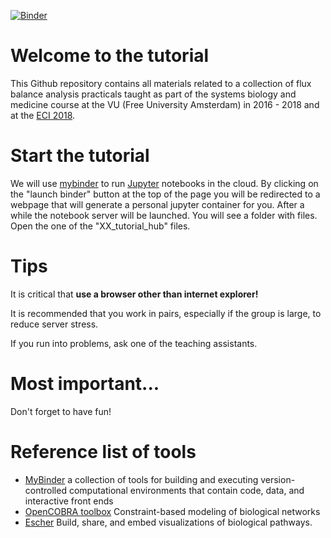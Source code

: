 [![Binder](https://mybinder.org/badge.svg)](https://mybinder.org/v2/gh/ThierryMondeel/Systems_Biology_FBA_tutorial/master)

# Welcome to the tutorial
This Github repository contains all materials related to a collection of flux balance analysis practicals taught as part of the systems biology and medicine course at the VU (Free University Amsterdam) in 2016 - 2018 and at the [ECI 2018](http://www.eci2018.org). 

# Start the tutorial
We will use [mybinder](http://mybinder.org/) to run [Jupyter](http://jupyter.org/) notebooks in the cloud. By clicking on the "launch binder" button at the top of the page you will be redirected to a webpage that will generate a personal jupyter container for you. After a while the notebook server will be launched. You will see a folder with files. Open the one of the "XX_tutorial_hub" files.

# Tips
It is critical that **use a browser other than internet explorer!**

It is recommended that you work in pairs, especially if the group is large, to reduce server stress.

If you run into problems, ask one of the teaching assistants. 

# Most important... 
Don't forget to have fun! 

# Reference list of tools
- [MyBinder](http://mybinder.org/) a collection of tools for building and executing version-controlled computational environments that contain code, data, and interactive front ends
- [OpenCOBRA toolbox](https://opencobra.github.io/) Constraint-based modeling of biological networks
- [Escher](https://escher.github.io) Build, share, and embed visualizations of biological pathways.
